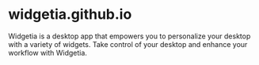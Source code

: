 # widgetia.github.io

Widgetia is a desktop app that empowers you to personalize your desktop with a variety of widgets. Take control of your desktop and enhance your workflow with Widgetia.
